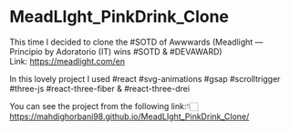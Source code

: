 <h1>MeadLIght_PinkDrink_Clone</h1>

This time I decided to clone the #SOTD of Awwwards
(Meadlight — Principio by Adoratorio (IT) wins #SOTD & #DEVAWARD)</br>
Link: https://meadlight.com/en

In this lovely project I used
#react #svg-animations #gsap #scrolltrigger #three-js #react-three-fiber & #react-three-drei 

You can see the project from the following link:👇🏻<br/>
https://mahdighorbani98.github.io/MeadLIght_PinkDrink_Clone/
